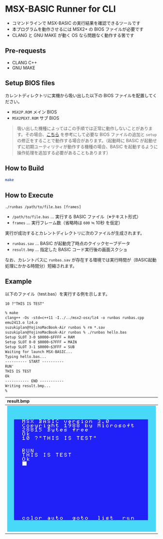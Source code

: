 # MSX-BASIC Runner for CLI

- コマンドラインで MSX-BASIC の実行結果を確認できるツールです
- 本プログラムを動作させるには MSX2+ の BIOS ファイルが必要です
- CLANG と GNU MAKE が動く OS なら問題なく動作する筈です

## Pre-requests

- CLANG C++
- GNU MAKE

## Setup BIOS files

カレントディレクトリに実機から吸い出した以下の BIOS ファイルを配置してください。

- `MSX2P.ROM` メイン BIOS
- `MSX2PEXT.ROM` サブ BIOS

> 吸い出した機種によってはこの手順では正常に動作しないことがあります。その場合、[こちら](https://github.com/suzukiplan/micro-msx2p#2-2-setup-slot) を参考にして必要な BIOS ファイルの追加と `setup` の修正をすることで動作する場合があります。（起動時に BASIC が起動せずに初期ユーティリティが動作する機種の場合、BASIC を起動するように操作処理を追加する必要があることもあります）

## How to Build

```bash
make
```

## How to Execute

```
./runbas /path/to/file.bas [frames]
```

- `/path/to/file.bas` ... 実行する BASIC ファイル（※テキスト形式）
- `frames` ... 実行フレーム数（省略時は `600` ≒ 10秒 を仮定）

実行が成功するとカレントディレクトリに次のファイルが生成されます。

- `runbas.sav` ... BASIC が起動完了時点のクイックセーブデータ
- `result.bmp` ... 指定した BASIC コード実行後の画面スクショ

なお、カレントパスに `runbas.sav` が存在する環境では実行時間が（BASIC起動処理にかかる時間分）短縮されます。

## Example

以下のファイル（test.bas）を実行する例を示します。

```test.bas
10 ?"THIS IS TEST"
```

```text
% make
clang++ -Os -std=c++11 -I../../msx2-osx/lz4 -o runbas runbas.cpp emu2413.o lz4.o
suzukiplan@YojinoMacBook-Air runbas % rm *.sav
suzukiplan@YojinoMacBook-Air runbas % ./runbas hello.bas
Setup SLOT 3-0 $0000~$FFFF = RAM
Setup SLOT 0-0 $0000~$7FFF = MAIN
Setup SLOT 3-1 $0000~$3FFF = SUB
Waiting for launch MSX-BASIC...
Typing hello.bas...
---------- START ----------
RUN' 
THIS IS TEST
Ok
----------- END -----------
Writing result.bmp...
%
```

|result.bmp|
|:-|
|![result.bmp](result_example.png)|
